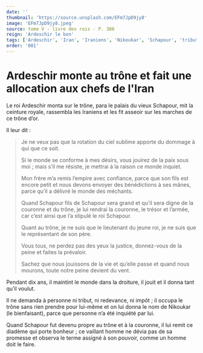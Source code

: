 ```yaml
---
date: ''
thumbnail: 'https://source.unsplash.com/EFm7JpD9jy8'
image: 'EFm7JpD9jy8.jpeg'
source: tome V - livre des rois - P. 386
reign: 'Ardeschir le bon'
tags: ['Ardeschir', 'Iran', 'Iraniens', 'Nikoukar', 'Schapour', 'tribut']
order: '001'
---
```


# Ardeschir monte au trône et fait une allocation aux chefs de l'Iran

Le roi Ardeschir monta sur le trône, para le palais du vieux Schapour, mit la ceinture royale, rassembla les Iraniens et les fit asseoir sur les marches de ce trône d’or.

Il leur dit :

> Je ne veux pas que la rotation du ciel sublime apporte du dommage à qui que ce soit.
>
> Si le monde se conforme à mes désirs, vous jouirez de la paix sous moi ; mais s’il me résiste, je mettrai à la raison ce monde inquiet.
>
> Mon frère m’a remis l’empire avec confiance, parce que son fils est encore petit et nous devons envoyer des bénédictions à ses mânes, parce qu’il a délivré le monde des méchants.
>
> Quand Schapour fils de Schapour sera grand et qu’il sera digne de la couronne et du trône, je lui rendrai la couronne, le trésor et l’armée, car c’est ainsi que l’a stipulé le roi Schapour.
>
> Quant au trône, je ne suis que le lieutenant du jeune roi, je ne suis que le représentant de son père.
>
> Vous tous, ne perdez pas des yeux la justice, donnez-vous de la peine et faites la prévaloir.
>
> Sachez que nous jouissons de la vie et qu’elle passe et quand nous mourons, toute notre peine devient du vent.

Pendant dix ans, il maintint le monde dans la droiture, il jouit et il donna tant qu’il voulut.

Il ne demanda à personne ni tribut, ni redevance, ni impôt ; il occupa le trône sans rien prendre pour lui-même et on lui donna le nom de Nikoukar (le bienfaisant), parce que personne n’a été inquiété par lui.

Quand Schapour fut devenu propre au trône et à la couronne, il lui remit ce diadème qui porte bonheur ; ce vaillant homme ne dévia pas de sa promesse et observa le terme assigné à son pouvoir, comme un homme doit le faire.
